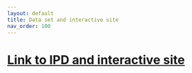 ```yaml
---
layout: default
title: Data set and interactive site
nav_order: 100
--- 
```

# [Link to IPD and interactive site](https://labsyspharm.shinyapps.io/hmsclinical/)
